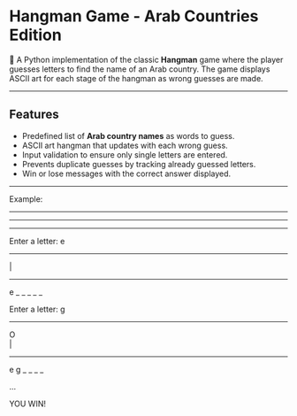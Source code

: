# Hangman Game - Arab Countries Edition

🎯 A Python implementation of the classic **Hangman** game where the player guesses letters to find the name of an Arab country. The game displays ASCII art for each stage of the hangman as wrong guesses are made.

---

## Features
- Predefined list of **Arab country names** as words to guess.
- ASCII art hangman that updates with each wrong guess.
- Input validation to ensure only single letters are entered.
- Prevents duplicate guesses by tracking already guessed letters.
- Win or lose messages with the correct answer displayed.

---
Example:

*************
     
     
     
*************
_ _ _ _ _ _

Enter a letter: e
*************
     
  |  
     
*************
e _ _ _ _ _

Enter a letter: g
*************
  O  
  |  
     
*************
e g _ _ _ _

...

YOU WIN!
